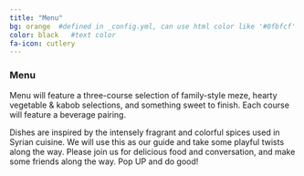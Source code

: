 ```yaml
---
title: "Menu"
bg: orange  #defined in _config.yml, can use html color like '#0fbfcf'
color: black   #text color
fa-icon: cutlery
---
```


### Menu

Menu will feature a three-course selection of family-style meze,
hearty vegetable & kabob selections, and something sweet to finish. Each course
will feature a beverage pairing.

Dishes are inspired by the intensely fragrant and colorful spices used in Syrian
cuisine. We will use this as our guide and take some playful twists along the
way. Please join us for delicious food and conversation, and make some friends
along the way. Pop UP and do good!

